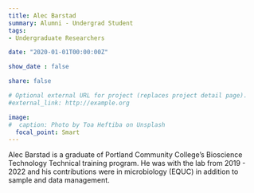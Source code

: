 ```yaml
---
title: Alec Barstad
summary: Alumni - Undergrad Student
tags:
- Undergraduate Researchers

date: "2020-01-01T00:00:00Z"

show_date : false

share: false

# Optional external URL for project (replaces project detail page).
#external_link: http://example.org

image:
#  caption: Photo by Toa Heftiba on Unsplash
  focal_point: Smart
---
```

Alec Barstad is a graduate of Portland Community College’s Bioscience Technology Technical training program. He was with the lab from 2019 - 2022 and his contributions were in microbiology (EQUC) in addition to sample and data management.